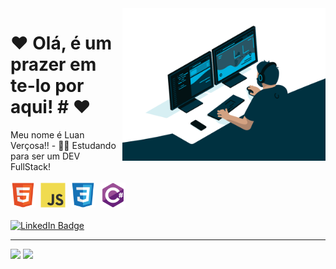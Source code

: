 <img src = "code.gif" width = "325px" align = "right">

# ❤ Olá, é um prazer em te-lo por aqui! # ❤
  <div id="badges">
</div>
 Meu nome é Luan Verçosa!!
- 👩‍💻 Estudando para ser um DEV FullStack!
<div>
  <br/>
 </div>
<div> 
  <img src="https://github.com/devicons/devicon/blob/master/icons/html5/html5-original.svg" title="HTML5" alt="HTML" width="40" height="40"/>&nbsp;
  <img src="https://github.com/devicons/devicon/blob/master/icons/javascript/javascript-original.svg" title="JavaScript" alt="JavaScript" width="40" height="40"/>&nbsp;
  <img src="https://raw.githubusercontent.com/devicons/devicon/master/icons/css3/css3-original.svg" alt="CSS" height="40" width="40">&nbsp;
  <img src="https://raw.githubusercontent.com/devicons/devicon/master/icons/csharp/csharp-original.svg" alt="Csharp" height="40" width="40" >
</div>

<br/>

<a href = "https://www.linkedin.com/in/luan-verçosa-b76999240/">
    <img src="https://img.shields.io/badge/LinkedIn-blue?style=for-the-badge&logo=linkedin&logoColor=white" alt="LinkedIn Badge"/>
  </a>

---
<div align = "left">
<img height = "200em" src="https://github-readme-stats.vercel.app/api/top-langs/?username=LuanVercosa&show_icons=true&theme=bear&count_private=true"/>
<img height = "200em" src="https://github-readme-stats.vercel.app/api?username=LuanVercosa&show_icons=true&show_icons=true&theme=bear&count_private=true" />
</div>
